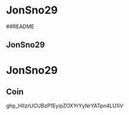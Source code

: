 # JonSno29

##README


## JonSno29



# JonSno29




## Coin



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

